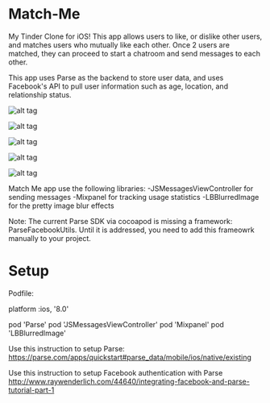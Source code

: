 Match-Me
========

My Tinder Clone for iOS! This app allows users to like, or dislike other users, and matches users who mutually like each other. 
Once 2 users are matched, they can proceed to start a chatroom and send messages to each other.

This app uses Parse as the backend to store user data, and uses Facebook's API to pull user information such as age, location,
and relationship status. 

![alt tag](https://github.com/LunarFlash/Match-Me/blob/master/MatchMe/screenshot1.png)

![alt tag](https://github.com/LunarFlash/Match-Me/blob/master/MatchMe/screenshot2.png)

![alt tag](https://github.com/LunarFlash/Match-Me/blob/master/MatchMe/screenshot3.png)

![alt tag](https://github.com/LunarFlash/Match-Me/blob/master/MatchMe/screenshot4.png)

![alt tag](https://github.com/LunarFlash/Match-Me/blob/master/MatchMe/screenshot5.png)


Match Me app use the following libraries:
-JSMessagesViewController for sending messages
-Mixpanel for tracking usage statistics
-LBBlurredImage for the pretty image blur effects

Note: The current Parse SDK via cocoapod is missing a framework: ParseFacebookUtils. Until it is addressed, you need to add this 
frameowrk manually to your project.


Setup
=====

Podfile:

platform :ios, '8.0'

pod 'Parse'
pod 'JSMessagesViewController'
pod 'Mixpanel'
pod 'LBBlurredImage'

Use this instruction to setup Parse:
https://parse.com/apps/quickstart#parse_data/mobile/ios/native/existing

Use this instruction to setup Facebook authentication with Parse
http://www.raywenderlich.com/44640/integrating-facebook-and-parse-tutorial-part-1


